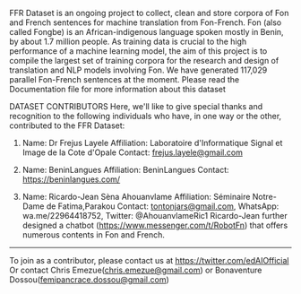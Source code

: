 FFR Dataset is an ongoing project to collect, clean and store corpora of Fon and French sentences for machine translation from Fon-French.
Fon (also called Fongbe) is an African-indigenous language spoken mostly in Benin, by about 1.7 million people. As training data is 
crucial to the high performance of a machine learning model, the aim of this project is to compile the largest set of training corpora 
for the research and design of translation and NLP models involving Fon. We have generated 117,029 parallel Fon-French sentences at the 
moment. Please read the Documentation file for more information about this dataset




DATASET CONTRIBUTORS
Here, we'll like to give special thanks and recognition to the following individuals who have, in one way or the other, contributed to the FFR Dataset:


1) Name: Dr Frejus Layele
Affiliation: Laboratoire d'Informatique Signal et Image de la Cote d'Opale
Contact: frejus.layele@gmail.com

2) Name: BeninLangues
Affiliation: BeninLangues
Contact: https://beninlangues.com/

3) Name: Ricardo-Jean Sèna Ahouanvlame
Affiliation: Séminaire Notre-Dame de Fatima,Parakou
Contact: tontonjars@gmail.com, WhatsApp: wa.me/22964418752, Twitter: @AhouanvlameRic1
Ricardo-Jean further designed a chatbot (https://www.messenger.com/t/RobotFn) that offers numerous contents in Fon and French.









_______________________________________________________
To join as a contributor, please contact us at https://twitter.com/edAIOfficial 
Or contact Chris Emezue(chris.emezue@gmail.com) or Bonaventure Dossou(femipancrace.dossou@gmail.com)


